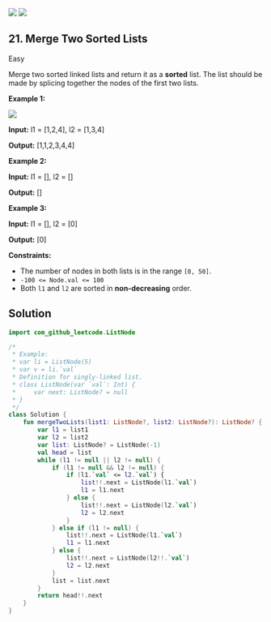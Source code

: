 [![](https://img.shields.io/github/stars/javadev/LeetCode-in-Kotlin?label=Stars&style=flat-square)](https://github.com/javadev/LeetCode-in-Kotlin)
[![](https://img.shields.io/github/forks/javadev/LeetCode-in-Kotlin?label=Fork%20me%20on%20GitHub%20&style=flat-square)](https://github.com/javadev/LeetCode-in-Kotlin/fork)

## 21\. Merge Two Sorted Lists

Easy

Merge two sorted linked lists and return it as a **sorted** list. The list should be made by splicing together the nodes of the first two lists.

**Example 1:**

![](https://assets.leetcode.com/uploads/2020/10/03/merge_ex1.jpg)

**Input:** l1 = [1,2,4], l2 = [1,3,4]

**Output:** [1,1,2,3,4,4]

**Example 2:**

**Input:** l1 = [], l2 = []

**Output:** []

**Example 3:**

**Input:** l1 = [], l2 = [0]

**Output:** [0]

**Constraints:**

*   The number of nodes in both lists is in the range `[0, 50]`.
*   `-100 <= Node.val <= 100`
*   Both `l1` and `l2` are sorted in **non-decreasing** order.

## Solution

```kotlin
import com_github_leetcode.ListNode

/*
 * Example:
 * var li = ListNode(5)
 * var v = li.`val`
 * Definition for singly-linked list.
 * class ListNode(var `val`: Int) {
 *     var next: ListNode? = null
 * }
 */
class Solution {
    fun mergeTwoLists(list1: ListNode?, list2: ListNode?): ListNode? {
        var l1 = list1
        var l2 = list2
        var list: ListNode? = ListNode(-1)
        val head = list
        while (l1 != null || l2 != null) {
            if (l1 != null && l2 != null) {
                if (l1.`val` <= l2.`val`) {
                    list!!.next = ListNode(l1.`val`)
                    l1 = l1.next
                } else {
                    list!!.next = ListNode(l2.`val`)
                    l2 = l2.next
                }
            } else if (l1 != null) {
                list!!.next = ListNode(l1.`val`)
                l1 = l1.next
            } else {
                list!!.next = ListNode(l2!!.`val`)
                l2 = l2.next
            }
            list = list.next
        }
        return head!!.next
    }
}
```